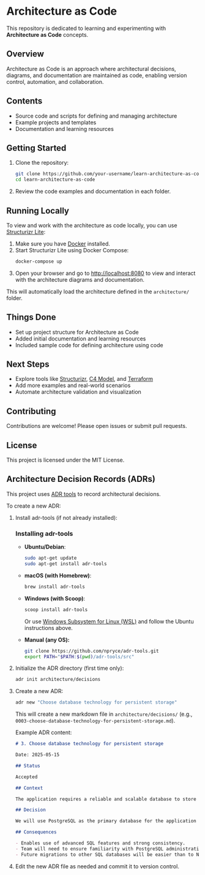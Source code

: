 # Architecture as Code

This repository is dedicated to learning and experimenting with **Architecture as Code** concepts.

## Overview

Architecture as Code is an approach where architectural decisions, diagrams, and documentation are maintained as code, enabling version control, automation, and collaboration.

## Contents

- Source code and scripts for defining and managing architecture
- Example projects and templates
- Documentation and learning resources

## Getting Started

1. Clone the repository:
   ```bash
   git clone https://github.com/your-username/learn-architecture-as-code.git
   cd learn-architecture-as-code
   ```
2. Review the code examples and documentation in each folder.

## Running Locally

To view and work with the architecture as code locally, you can use [Structurizr Lite](https://structurizr.com/help/lite):

1. Make sure you have [Docker](https://docs.docker.com/get-docker/) installed.
2. Start Structurizr Lite using Docker Compose:
   ```bash
   docker-compose up
   ```
3. Open your browser and go to [http://localhost:8080](http://localhost:8080) to view and interact with the architecture diagrams and documentation.

This will automatically load the architecture defined in the `architecture/` folder.

## Things Done

- Set up project structure for Architecture as Code
- Added initial documentation and learning resources
- Included sample code for defining architecture using code

## Next Steps

- Explore tools like [Structurizr](https://structurizr.com/), [C4 Model](https://c4model.com/), and [Terraform](https://www.terraform.io/)
- Add more examples and real-world scenarios
- Automate architecture validation and visualization

## Contributing

Contributions are welcome! Please open issues or submit pull requests.

## License

This project is licensed under the MIT License.

## Architecture Decision Records (ADRs)

This project uses [ADR tools](https://github.com/npryce/adr-tools) to record architectural decisions.

To create a new ADR:

1. Install adr-tools (if not already installed):

   ### Installing adr-tools

   - **Ubuntu/Debian**:

     ```bash
     sudo apt-get update
     sudo apt-get install adr-tools
     ```

   - **macOS (with Homebrew)**:

     ```bash
     brew install adr-tools
     ```

   - **Windows (with Scoop)**:

     ```powershell
     scoop install adr-tools
     ```

     Or use [Windows Subsystem for Linux (WSL)](https://learn.microsoft.com/en-us/windows/wsl/) and follow the Ubuntu instructions above.

   - **Manual (any OS):**
     ```bash
     git clone https://github.com/npryce/adr-tools.git
     export PATH="$PATH:$(pwd)/adr-tools/src"
     ```

2. Initialize the ADR directory (first time only):

   ```bash
   adr init architecture/decisions
   ```

3. Create a new ADR:

   ```bash
   adr new "Choose database technology for persistent storage"
   ```

   This will create a new markdown file in `architecture/decisions/` (e.g., `0003-choose-database-technology-for-persistent-storage.md`).

   Example ADR content:

   ```md
   # 3. Choose database technology for persistent storage

   Date: 2025-05-15

   ## Status

   Accepted

   ## Context

   The application requires a reliable and scalable database to store user data and application state. Options considered include MySQL, PostgreSQL, and MongoDB.

   ## Decision

   We will use PostgreSQL as the primary database for the application due to its strong support for ACID transactions, extensibility, and active open-source community.

   ## Consequences

   - Enables use of advanced SQL features and strong consistency.
   - Team will need to ensure familiarity with PostgreSQL administration and tuning.
   - Future migrations to other SQL databases will be easier than to NoSQL alternatives.
   ```

4. Edit the new ADR file as needed and commit it to version control.
